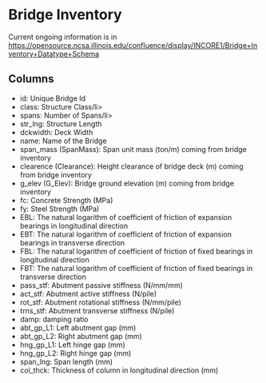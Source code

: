 # Bridge Inventory

Current ongoing information is in https://opensource.ncsa.illinois.edu/confluence/display/INCORE1/Bridge+Inventory+Datatype+Schema

## Columns
* id: Unique Bridge Id
* class: Structure Class/li>
* spans: Number of Spans/li>
* str_lng: Structure Length
* dckwidth: Deck Width
* name: Name of the Bridge
* span_mass (SpanMass): Span unit mass (ton/m) coming from bridge inventory
* clearence  (Clearance): Height clearance of bridge deck (m) coming from bridge inventory
* g_elev (G_Elev): Bridge ground elevation (m) coming from bridge inventory
* fc: Concrete Strength (MPa)
* fy: Steel Strength (MPa)
* EBL: The natural logarithm of coefficient of friction of expansion bearings in longitudinal direction
* EBT: The natural logarithm of coefficient of friction of expansion bearings in transverse direction
* FBL: The natural logarithm of coefficient of friction of fixed bearings in longitudinal direction
* FBT: The natural logarithm of coefficient of friction of fixed bearings in transverse direction
* pass_stf: Abutment passive stiffness (N/mm/mm)
* act_stf: Abutment active stiffness (N/pile)
* rot_stf: Abutment rotational stiffness (N/mm/pile)
* trns_stf: Abutment transverse stiffness (N/pile)
* damp: damping ratio
* abt_gp_L1: Left abutment gap (mm)
* abt_gp_L2: Right abutment gap (mm)
* hng_gp_L1: Left hinge gap (mm)
* hng_gp_L2: Right hinge gap (mm)
* span_lng: Span length (mm)
* col_thck: Thickness of column in longitudinal direction (mm)
